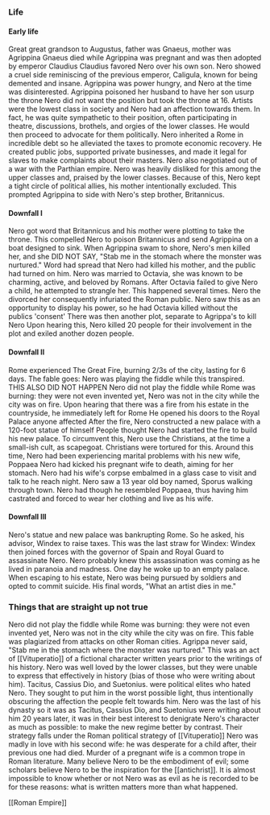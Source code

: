 ### Life 
#### Early life 
Great great grandson to Augustus, father was Gnaeus, mother was Agrippina
Gnaeus died while Agrippina was pregnant and was then adopted by emperor Claudius
Claudius favored Nero over his own son. 
Nero showed a cruel side reminiscing of the previous emperor, Caligula, known for being demented and insane. 
Agrippina was power hungry, and Nero at the time was disinterested. 
Agrippina poisoned her husband to have her son usurp the throne 
Nero did not want the position but took the throne at 16. 
Artists were the lowest class in society and Nero had an affection towards them. 
In fact, he was quite sympathetic to their position, often participating in theatre, discussions, brothels, and orgies of the lower classes. 
He would then proceed to advocate for them politically. 
Nero inherited a Rome in incredible debt so he alleviated the taxes to promote economic recovery. 
He created public jobs, supported private businesses, and made it legal for slaves to make complaints about their masters. 
Nero also negotiated out of a war with the Parthian empire. 
Nero was heavily disliked for this among the upper classes and, praised by the lower classes. 
Because of this, Nero kept a tight circle of political allies, his mother intentionally excluded. 
This prompted Agrippina to side with Nero's step brother, Britannicus.  
#### Downfall I 
Nero got word that Britannicus and his mother were plotting to take the throne. 
This compelled Nero to poison Britannicus and send Agrippina on a boat designed to sink. 
When Agrippina swam to shore, Nero's men killed her, and she DID NOT SAY, "Stab me in the stomach where the monster was nurtured." 
Word had spread that Nero had killed his mother, and the public had turned on him. 
Nero was married to Octavia, she was known to be charming, active, and beloved by Romans. 
After Octavia failed to give Nero a child, he attempted to strangle her. 
This happened several times. 
Nero the divorced her consequently infuriated the Roman public. 
Nero saw this as an opportunity to display his power, so he had Octavia killed without the publics 'consent'
There was then another plot, separate to Agrippa's to kill Nero
Upon hearing this, Nero killed 20 people for their involvement in the plot and exiled another dozen people. 
#### Downfall II 
Rome experienced The Great Fire, burning 2/3s of the city, lasting for 6 days. 
The fable goes: Nero was playing the fiddle while this transpired. THIS ALSO DID NOT HAPPEN 
Nero did not play the fiddle while Rome was burning: they were not even invented yet, Nero was not in the city while the city was on fire. 
Upon hearing that there was a fire from his estate in the countryside, he immediately left for Rome
He opened his doors to the Royal Palace anyone affected 
After the fire, Nero constructed a new palace with a 120-foot statue of himself 
People thought Nero had started the fire to build his new palace. 
To circumvent this, Nero use the Christians, at the time a small-ish cult, as scapegoat. 
Christians were tortured for this. 
Around this time, Nero had been experiencing marital problems with his new wife, Poppaea 
Nero had kicked his pregnant wife to death, aiming for her stomach. 
Nero had his wife's corpse embalmed in a glass case to visit and talk to he reach night. 
Nero saw a 13 year old boy named, Sporus walking through town. Nero had though he resembled Poppaea, thus having him castrated and forced to wear her clothing and live as his wife. 
#### Downfall III 
Nero's statue and new palace was bankrupting Rome. So he asked, his advisor, Windex to raise taxes. 
This was the last straw for Windex: Windex then joined forces with the governor of Spain and Royal Guard to assassinate Nero. 
Nero probably knew this assassination was coming as he lived in paranoia and madness. 
One day he woke up to an empty palace. 
When escaping to his estate, Nero was being pursued by soldiers and opted to commit suicide. 
His final words, "What an artist dies in me." 

### Things that are straight up not true 
Nero did not play the fiddle while Rome was burning: they were not even invented yet, Nero was not in the city while the city was on fire. This fable was plagiarized from attacks on other Roman cities. 
Agrippa never said, "Stab me in the stomach where the monster was nurtured." This was an act of [[Vituperatio]] of a fictional character written years prior to the writings of his history. 
Nero was well loved by the lower classes, but they were unable to express that effectively in history (bias of those who were writing about him). 
Tacitus, Cassius Dio, and Suetonius. were political elites who hated Nero. They sought to put him in the worst possible light, thus intentionally obscuring the affection the people felt towards him. 
Nero was the last of his dynasty so it was as Tacitus, Cassius Dio, and Suetonius were writing about him 20 years later, it was in their best interest to denigrate Nero's character as much as possible: to make the new regime better by contrast. 
Their strategy falls under the Roman political strategy of [[Vituperatio]]
Nero was madly in love with his second wife: he was desperate for a child after, their previous one had died. 
Murder of a pregnant wife is a common trope in Roman literature. 
Many believe Nero to be the embodiment of evil; some scholars believe Nero to be the inspiration for the [[antichrist]]. 
It is almost impossible to know whether or not Nero was as evil as he is recorded to be for these reasons: what is written matters more than what happened. 

[[Roman Empire]]
